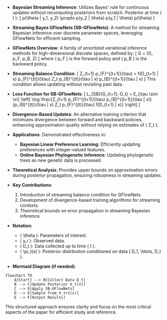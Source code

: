 - **Bayesian Streaming Inference**: Utilizes Bayes' rule for continuous updates without recomputing posteriors from scratch. Posterior at time \( t \): 
  \[
  p(\theta | y_1, y_2) \propto p(y_2 | \theta) p(y_1 | \theta) p(\theta)
  \]

- **Streaming Bayes GFlowNets (SB-GFlowNets)**: A method for streaming Bayesian inference over discrete parameter spaces, leveraging GFlowNets for efficient sampling.

- **GFlowNets Overview**: A family of amortized variational inference methods for high-dimensional discrete spaces, defined by:
  \[
  G = (G, p_F, p_B, Z)
  \]
  where \( p_F \) is the forward policy and \( p_B \) is the backward policy.

- **Streaming Balance Condition**: 
  \[
  Z_{t+1} p_{F}^{(t+1)}(\tau) = f(D_{t+1} | x) p_{F}^{(t)}(\tau) Z_t p_{B}^{(t)}(\tau | x) p_{B}^{(t+1)}(\tau | x)
  \]
  This condition allows updating without revisiting past data.

- **Loss Function for SB-GFlowNets**: 
  \[
  L_{SB}(G_{t+1}; G_t) = E_{\tau \sim \xi} \left[ \log \frac{Z_{t+1} p_{F}^{(t+1)}(\tau) p_{B}^{(t+1)}(\tau | x)}{p_{B}^{(t)}(\tau | x) Z_t p_{F}^{(t)}(\tau) f(D_{t+1} | x)} \right]
  \]

- **Divergence-Based Updates**: An alternative training criterion that minimizes divergence between forward and backward policies, enhancing approximation quality without relying on estimates of \( Z_t \).

- **Applications**: Demonstrated effectiveness in:
  - **Bayesian Linear Preference Learning**: Efficiently updating preferences with integer-valued features.
  - **Online Bayesian Phylogenetic Inference**: Updating phylogenetic trees as new genetic data is processed.

- **Theoretical Analysis**: Provides upper bounds on approximation errors during posterior propagation, ensuring robustness in streaming updates.

- **Key Contributions**:
  1. Introduction of streaming balance condition for GFlowNets.
  2. Development of divergence-based training algorithms for streaming contexts.
  3. Theoretical bounds on error propagation in streaming Bayesian inference.

- **Notation**:
  - \( \theta \): Parameters of interest.
  - \( y_i \): Observed data.
  - \( D_t \): Data collected up to time \( t \).
  - \( \pi_t(x) \): Posterior distribution conditioned on data \( D_1, \ldots, D_t \).

- **Mermaid Diagram (if needed)**:
```mermaid
flowchart TD
    A[Start] --> B[Collect Data D_t]
    B --> C[Update Posterior π_t(x)]
    C --> D[Apply SB-GFlowNets]
    D --> E[Sample from π_t+1(x)]
    E --> F[Output Results]
```

This structured approach ensures clarity and focus on the most critical aspects of the paper for efficient study and reference.